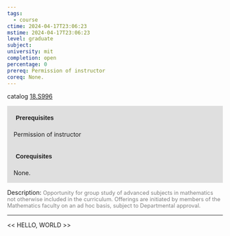 ```yaml
---
tags:
  - course
ctime: 2024-04-17T23:06:23
mstime: 2024-04-17T23:06:23
level: graduate
subject: 
university: mit
completion: open
percentage: 0
prereq: Permission of instructor
coreq: None.
---
```


catalog [18.S996](http://student.mit.edu/catalog/m18b.html#18.S996)

<span style="display: block; padding: 15px; background-color: rgb(100, 100, 100, 0.2);"><font id="m_prereq1820_0" style="display: block; font-family: Arial, sans-serif; font-weight: bold; padding: 5px">Prerequisites</font><br><span id="prereq1820_0">Permission of instructor</span></span>
<span style="display: block; padding: 15px; background-color: rgb(100, 100, 100, 0.2);"><font id="m_coreq1820_0" style="display: block; font-family: Arial, sans-serif; font-weight: bold; padding: 5px">Corequisites</font><br><span id="coreq1820_0">None.</span></span>

<font style="">Description:</font>
<font style="color: grey; font-size: 0.8rem;">Opportunity for group study of advanced subjects in mathematics not otherwise included in the curriculum. Offerings are initiated by members of the Mathematics faculty on an ad hoc basis, subject to Departmental approval.</font>



---

<< HELLO, WORLD >>
